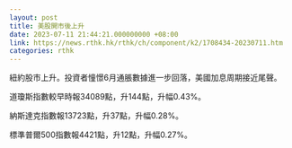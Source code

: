 ```yaml
---
layout: post
title: 美股開市後上升
date: 2023-07-11 21:44:21.000000000 +08:00
link: https://news.rthk.hk/rthk/ch/component/k2/1708434-20230711.htm
categories: rthk
---
```


紐約股市上升。投資者憧憬6月通脹數據進一步回落，美國加息周期接近尾聲。

道瓊斯指數較早時報34089點，升144點，升幅0.43%。

納斯達克指數報13723點，升37點，升幅0.28%。

標準普爾500指數報4421點，升12點，升幅0.27%。

